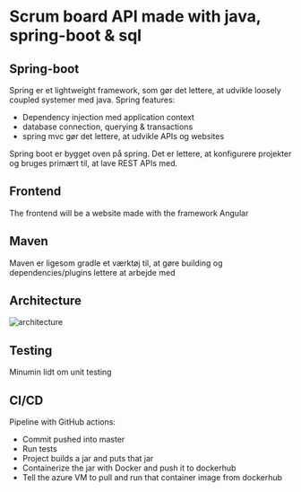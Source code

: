 # Scrum board API made with java, spring-boot & sql

## Spring-boot
Spring er et lightweight framework, som gør det lettere, at udvikle loosely coupled systemer med java. Spring features:
* Dependency injection med application context 
* database connection, querying & transactions
* spring mvc gør det lettere, at udvikle APIs og websites

Spring boot er bygget oven på spring. Det er lettere, at konfigurere projekter og bruges primært til, at lave REST APIs med.

## Frontend
The frontend will be a website made with the framework Angular

## Maven
Maven er ligesom gradle et værktøj til, at gøre building og dependencies/plugins lettere at arbejde med

## Architecture
![architecture](https://user-images.githubusercontent.com/54975711/152683836-51d27ce0-1f24-4633-bfc4-34b94fe767e2.png)

## Testing
Minumin lidt om unit testing

## CI/CD
Pipeline with GitHub actions:
* Commit pushed into master
* Run tests
* Project builds a jar and puts that jar
* Containerize the jar with Docker and push it to dockerhub
* Tell the azure VM to pull and run that container image from dockerhub
